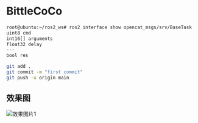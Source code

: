 # BittleCoCo

```bash
root@ubuntu:~/ros2_ws# ros2 interface show opencat_msgs/srv/BaseTask 
uint8 cmd
int16[] arguments
float32 delay
---
bool res
```


```bash
git add .
git commit -m "first commit"
git push -u origin main
```


## 效果图
![效果图片1](./assets/整体效果.jpg "BittleCoCo")

